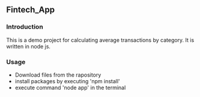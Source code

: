 ## Fintech_App

### Introduction
This is a demo project for calculating average transactions by category.
It is written in node js.

### Usage
- Download files from the rapository
- install packages by executing 'npm install'
- execute command 'node app' in the terminal
